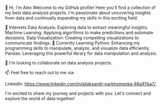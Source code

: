 👋 Hi, I'm Alex
Welcome to my GitHub profile! Here you'll find a collection of my best data analysis projects. 
I'm passionate about uncovering insights from data and continually expanding my skills in this exciting field.

👀 Interests
Data Analysis: Exploring data to extract meaningful insights.
Machine Learning: Applying algorithms to make predictions and automate decisions.
Data Visualization: Creating compelling visualizations to communicate findings.
🌱 Currently Learning
Python: Enhancing my programming skills to manipulate, analyze, and visualize data efficiently.
Pandas: Leveraging this powerful library for data manipulation and analysis.

💞️ I'm looking to collaborate on data analysis projects.
 
📫 Feel free to reach out to me via:

LinkedIn: https://www.linkedin.com/in/aliaksandr-parkhomenka-68a97ba7/

I'm excited to share my journey and projects with you. Let's connect and explore the world of data together!

<!---
aliaksparkh/aliaksparkh is a ✨ special ✨ repository because its `README.md` (this file) appears on your GitHub profile.
You can click the Preview link to take a look at your changes.
--->
